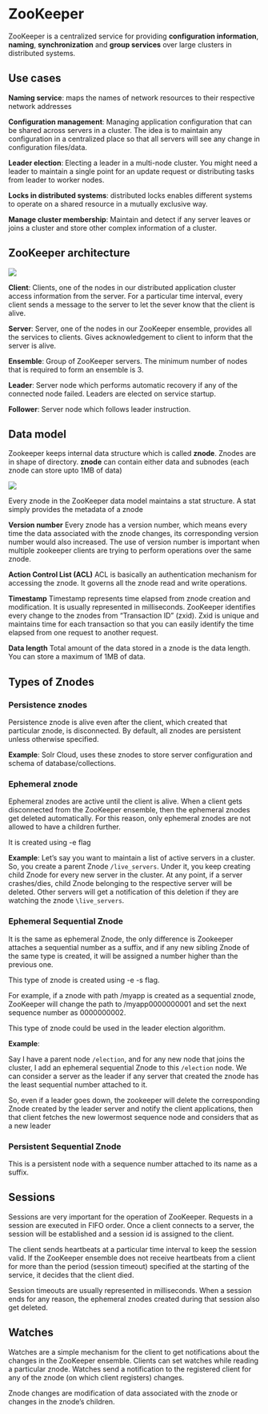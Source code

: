 # ZooKeeper

ZooKeeper is a centralized service for providing **configuration information**, **naming**, **synchronization** and **group services** over large clusters in distributed systems.

## Use cases

**Naming service**: maps the names of network resources to their respective network addresses

**Configuration management**: Managing application configuration that can be shared across servers in a cluster. The idea is to maintain any configuration in a centralized place so that all servers will see any change in configuration files/data.

**Leader election**: Electing a leader in a multi-node cluster. You might need a leader to maintain a single point for an update request or distributing tasks from leader to worker nodes.

**Locks in distributed systems**: distributed locks enables different systems to operate on a shared resource in a mutually exclusive way.

**Manage cluster membership**: Maintain and detect if any server leaves or joins a cluster and store other complex information of a cluster.

## ZooKeeper architecture

![](https://user-images.githubusercontent.com/17776979/192682683-9e2101f6-2326-475d-83a1-63bc4f65ed29.png)

**Client**: Clients, one of the nodes in our distributed application cluster access information from the server. For a particular time interval, every client sends a message to the server to let the sever know that the client is alive.

**Server**: Server, one of the nodes in our ZooKeeper ensemble, provides all the services to clients. Gives acknowledgement to client to inform that the server is alive.

**Ensemble**: Group of ZooKeeper servers. The minimum number of nodes that is required to form an ensemble is 3.

**Leader**: Server node which performs automatic recovery if any of the connected node failed. Leaders are elected on service startup.

**Follower**: Server node which follows leader instruction.

## Data model

Zookeeper keeps internal data structure which is called **znode**. Znodes are in shape of directory. **znode** can contain either data and subnodes (each znode can store upto 1MB of data)

![](https://user-images.githubusercontent.com/17776979/192684369-7079b0db-e3ba-48fc-920e-e5116fd9891c.png)

Every znode in the ZooKeeper data model maintains a stat structure. A stat simply provides the metadata of a znode

**Version number** Every znode has a version number, which means every time the data associated with the znode changes, its corresponding version number would also increased. The use of version number is important when multiple zookeeper clients are trying to perform operations over the same znode.

**Action Control List (ACL)** ACL is basically an authentication mechanism for accessing the znode. It governs all the znode read and write operations.

**Timestamp** Timestamp represents time elapsed from znode creation and modification. It is usually represented in milliseconds. ZooKeeper identifies every change to the znodes from “Transaction ID” (zxid). Zxid is unique and maintains time for each transaction so that you can easily identify the time elapsed from one request to another request.

**Data length** Total amount of the data stored in a znode is the data length. You can store a maximum of 1MB of data.

## Types of Znodes

### Persistence znodes

Persistence znode is alive even after the client, which created that particular znode, is disconnected. By default, all znodes are persistent unless otherwise specified.

**Example**: Solr Cloud, uses these znodes to store server configuration and schema of database/collections.

### Ephemeral znode

Ephemeral znodes are active until the client is alive. When a client gets disconnected from the ZooKeeper ensemble, then the ephemeral znodes get deleted automatically. For this reason, only ephemeral znodes are not allowed to have a children further.

It is created using -e flag

**Example**: Let’s say you want to maintain a list of active servers in a cluster. So, you create a parent Znode `/live_servers`. Under it, you keep creating child Znode for every new server in the cluster. At any point, if a server crashes/dies, child Znode belonging to the respective server will be deleted. Other servers will get a notification of this deletion if they are watching the znode `\live_servers`.

### Ephemeral Sequential Znode

It is the same as ephemeral Znode, the only difference is Zookeeper attaches a sequential number as a suffix, and if any new sibling Znode of the same type is created, it will be assigned a number higher than the previous one.

This type of znode is created using -e -s flag.

For example, if a znode with path /myapp is created as a sequential znode, ZooKeeper will change the path to /myapp0000000001 and set the next sequence number as 0000000002.

This type of znode could be used in the leader election algorithm.

**Example**:

Say I have a parent node `/election`, and for any new node that joins the cluster, I add an ephemeral sequential Znode to this `/election` node. We can consider a server as the leader if any server that created the znode has the least sequential number attached to it.

So, even if a leader goes down, the zookeeper will delete the corresponding Znode created by the leader server and notify the client applications, then that client fetches the new lowermost sequence node and considers that as a new leader

### Persistent Sequential Znode

This is a persistent node with a sequence number attached to its name as a suffix.

## Sessions

Sessions are very important for the operation of ZooKeeper. Requests in a session are executed in FIFO order. Once a client connects to a server, the session will be established and a session id is assigned to the client.

The client sends heartbeats at a particular time interval to keep the session valid. If the ZooKeeper ensemble does not receive heartbeats from a client for more than the period (session timeout) specified at the starting of the service, it decides that the client died.

Session timeouts are usually represented in milliseconds. When a session ends for any reason, the ephemeral znodes created during that session also get deleted.

## Watches

Watches are a simple mechanism for the client to get notifications about the changes in the ZooKeeper ensemble. Clients can set watches while reading a particular znode. Watches send a notification to the registered client for any of the znode (on which client registers) changes.

Znode changes are modification of data associated with the znode or changes in the znode’s children.
